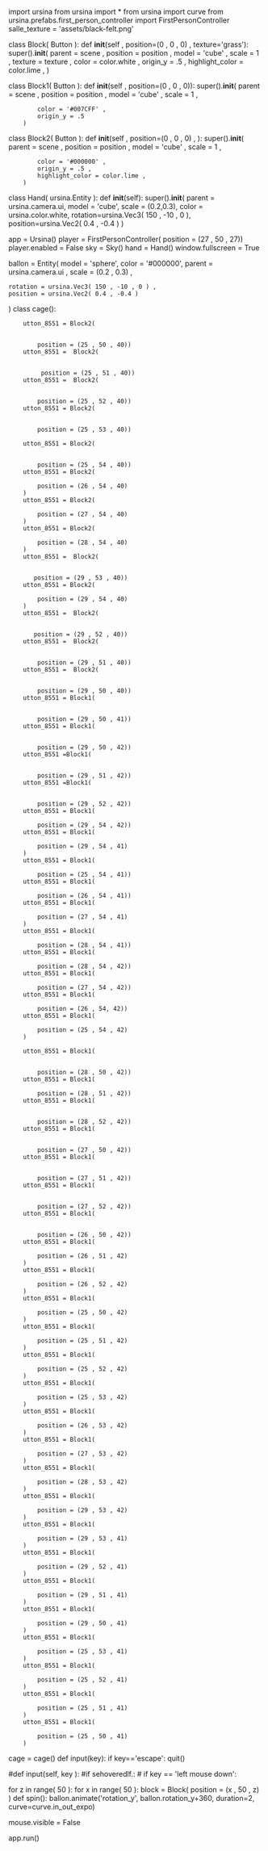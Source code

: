 import ursina
from ursina import *
from ursina import curve
from ursina.prefabs.first_person_controller import FirstPersonController
salle_texture = 'assets/black-felt.png'

class Block( Button ):
    def __init__(self , position=(0 , 0 , 0) , texture='grass'):
        super().__init__(
            parent = scene ,
            position = position ,
            model = 'cube' ,
            scale = 1 ,
            texture = texture ,
            color = color.white ,
            origin_y = .5 ,
            highlight_color = color.lime ,
        )


class Block1( Button ):
    def __init__(self , position=(0 , 0 , 0)):
        super().__init__(
            parent = scene ,
            position = position ,
            model = 'cube' ,
            scale = 1 ,

            color = '#007CFF' ,
            origin_y = .5
        )

class Block2( Button ):
    def __init__(self , position=(0 , 0 , 0) , ):
        super().__init__(
            parent = scene ,
            position = position ,
            model = 'cube' ,
            scale = 1 ,

            color = '#000000' ,
            origin_y = .5 ,
            highlight_color = color.lime ,
        )


class Hand( ursina.Entity ):
    def __init__(self):
        super().__init__(
            parent = ursina.camera.ui,
            model = 'cube',
            scale = (0.2,0.3),
            color = ursina.color.white,
            rotation=ursina.Vec3( 150 , -10 , 0 ),
            position=ursina.Vec2( 0.4 , -0.4 )
           )


app = Ursina()
player = FirstPersonController( position = (27 , 50 , 27))
player.enabled = False
sky = Sky()
hand = Hand()
window.fullscreen = True


ballon = Entity(
    model = 'sphere',
    color = '#000000',
    parent = ursina.camera.ui  ,
    scale = (0.2 , 0.3) ,

    rotation = ursina.Vec3( 150 , -10 , 0 ) ,
    position = ursina.Vec2( 0.4 , -0.4 )

)
class cage():

        utton_8551 = Block2(


            position = (25 , 50 , 40))
        utton_8551 =  Block2(


             position = (25 , 51 , 40))
        utton_8551 =  Block2(


            position = (25 , 52 , 40))
        utton_8551 = Block2(


            position = (25 , 53 , 40))

        utton_8551 = Block2(


            position = (25 , 54 , 40))
        utton_8551 = Block2(

            position = (26 , 54 , 40)
        )
        utton_8551 = Block2(

            position = (27 , 54 , 40)
        )
        utton_8551 = Block2(

            position = (28 , 54 , 40)
        )
        utton_8551 =  Block2(


           position = (29 , 53 , 40))
        utton_8551 = Block2(

            position = (29 , 54 , 40)
        )
        utton_8551 =  Block2(


           position = (29 , 52 , 40))
        utton_8551 =  Block2(


            position = (29 , 51 , 40))
        utton_8551 =  Block2(


            position = (29 , 50 , 40))
        utton_8551 = Block1(


            position = (29 , 50 , 41))
        utton_8551 = Block1(


            position = (29 , 50 , 42))
        utton_8551 =Block1(


            position = (29 , 51 , 42))
        utton_8551 =Block1(


            position = (29 , 52 , 42))
        utton_8551 = Block1(

            position = (29 , 54 , 42))
        utton_8551 = Block1(

            position = (29 , 54 , 41)
        )
        utton_8551 = Block1(

            position = (25 , 54 , 41))
        utton_8551 = Block1(

            position = (26 , 54 , 41))
        utton_8551 = Block1(

            position = (27 , 54 , 41)
        )
        utton_8551 = Block1(

            position = (28 , 54 , 41))
        utton_8551 = Block1(

            position = (28 , 54 , 42))
        utton_8551 = Block1(

            position = (27 , 54 , 42))
        utton_8551 = Block1(

            position = (26 , 54, 42))
        utton_8551 = Block1(

            position = (25 , 54 , 42)
        )

        utton_8551 = Block1(


            position = (28 , 50 , 42))
        utton_8551 = Block1(

            position = (28 , 51 , 42))
        utton_8551 = Block1(


            position = (28 , 52 , 42))
        utton_8551 = Block1(


            position = (27 , 50 , 42))
        utton_8551 = Block1(


            position = (27 , 51 , 42))
        utton_8551 = Block1(


            position = (27 , 52 , 42))
        utton_8551 = Block1(


            position = (26 , 50 , 42))
        utton_8551 = Block1(

            position = (26 , 51 , 42)
        )
        utton_8551 = Block1(

            position = (26 , 52 , 42)
        )
        utton_8551 = Block1(

            position = (25 , 50 , 42)
        )
        utton_8551 = Block1(

            position = (25 , 51 , 42)
        )
        utton_8551 = Block1(

            position = (25 , 52 , 42)
        )
        utton_8551 = Block1(

            position = (25 , 53 , 42)
        )
        utton_8551 = Block1(

            position = (26 , 53 , 42)
        )
        utton_8551 = Block1(

            position = (27 , 53 , 42)
        )
        utton_8551 = Block1(

            position = (28 , 53 , 42)
        )
        utton_8551 = Block1(

            position = (29 , 53 , 42)
        )
        utton_8551 = Block1(

            position = (29 , 53 , 41)
        )
        utton_8551 = Block1(

            position = (29 , 52 , 41)
        )
        utton_8551 = Block1(

            position = (29 , 51 , 41)
        )
        utton_8551 = Block1(

            position = (29 , 50 , 41)
        )
        utton_8551 = Block1(

            position = (25 , 53 , 41)
        )
        utton_8551 = Block1(

            position = (25 , 52 , 41)
        )
        utton_8551 = Block1(

            position = (25 , 51 , 41)
        )
        utton_8551 = Block1(

            position = (25 , 50 , 41)
        )





cage = cage()
def input(key):
    if key=='escape':
        quit()

#def input(self, key ):
      #if sehoveredlf.:
       # if key == 'left mouse down':


for z in range( 50 ):
    for x in range( 50 ):
        block = Block( position = (x , 50 , z) )
def spin():
    ballon.animate('rotation_y', ballon.rotation_y+360, duration=2, curve=curve.in_out_expo)

mouse.visible = False



app.run()

